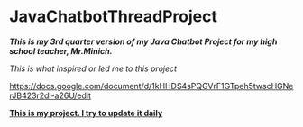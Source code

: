 # JavaChatbotThreadProject
 _**This is my 3rd quarter version of my Java Chatbot Project for my high school teacher, Mr.Minich.**_

_This is what inspired or led me to this project_

https://docs.google.com/document/d/1kHHDS4sPQGVrF1GTpeh5twscHGNerJB423r2dl-a26U/edit

[**This is my project. I try to update it daily**](https://repl.it/@JacksonHucklebe/Computer-Java-Chatbot)
